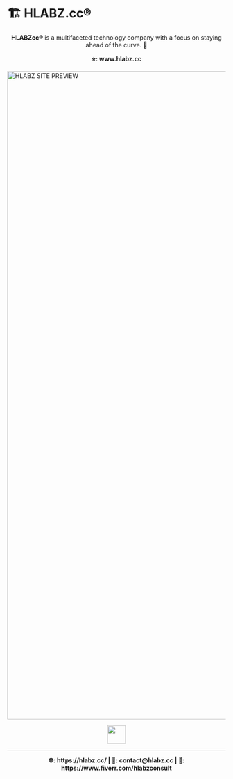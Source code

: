 # 🏗 HLABZ.cc® 

 <p align="center">
  <strong>HLABZcc®</strong> is a multifaceted technology company with a focus on staying ahead of the curve. 🌊
 </p>
 
  <p align="center">
  <strong>⭐️: www.hlabz.cc</strong>
 </p> 
 
<img width="1490" alt="HLABZ SITE PREVIEW" src="https://user-images.githubusercontent.com/113842155/195226147-607d0013-7504-4bcf-b3e2-83f34e979f0d.png">
  <p align="center">
    <a href="https://www.hlabz.cc/"><img src="https://user-images.githubusercontent.com/113842155/195224448-f56ebf5c-a876-4a4a-b364-250f9220419e.png" width="42px"></a>
  </p>
   
<hr />

 <p align="center">
  <strong>🌐: https://hlabz.cc/ | 📩: contact@hlabz.cc | 🤝: https://www.fiverr.com/hlabzconsult</strong> 
 </p>

 
